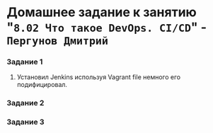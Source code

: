 # Домашнее задание к занятию "`8.02 Что такое DevOps. СI/СD`" - `Пергунов Дмитрий`

### Задание 1
1. Установил Jenkins используя Vagrant file немного его подифицировал.

    
### Задание 2

### Задание 3


